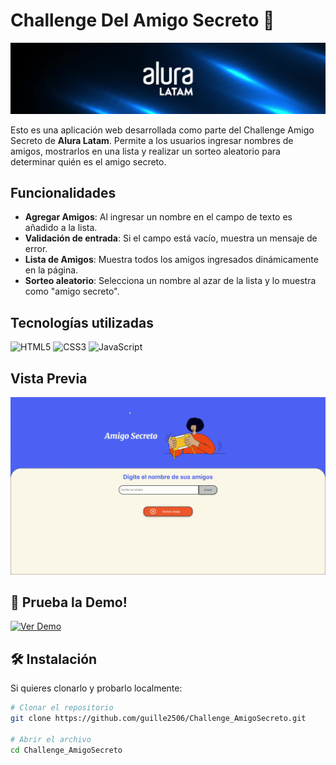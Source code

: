 # Challenge Del Amigo Secreto 🎁

![App Screenshot](assets/AluraLatam.jpeg)

Esto es una aplicación web desarrollada como parte del Challenge Amigo Secreto de **Alura Latam**.
Permite a los usuarios ingresar nombres de amigos, mostrarlos en una lista y realizar un sorteo aleatorio para determinar quién es el amigo secreto.


##  Funcionalidades

- **Agregar Amigos**: Al ingresar un nombre en el campo de texto  es añadido a la lista.
- **Validación de entrada**: Si el campo está vacío, muestra un mensaje de error.
- **Lista de Amigos**: Muestra todos los amigos ingresados dinámicamente en la página.
- **Sorteo aleatorio**: Selecciona un nombre al azar de la lista y lo muestra como "amigo secreto".

##  Tecnologías utilizadas

![HTML5](https://img.shields.io/badge/HTML5-E34F26?style=for-the-badge&logo=html5&logoColor=white)
![CSS3](https://img.shields.io/badge/CSS3-1572B6?style=for-the-badge&logo=css3&logoColor=white)
![JavaScript](https://img.shields.io/badge/JavaScript-F7DF1E?style=for-the-badge&logo=javascript&logoColor=black)

 
##  Vista Previa
![App Screenshot](assets/demostracion.gif)


## 🚀 Prueba la Demo!
[![Ver Demo](https://img.shields.io/badge/🌐%20Ver%20Demo-000?style=for-the-badge)](https://guille2506.github.io/Challenge_AmigoSecreto/)


## 🛠 Instalación 

Si quieres clonarlo y probarlo localmente:

 ```bash
# Clonar el repositorio
git clone https://github.com/guille2506/Challenge_AmigoSecreto.git

# Abrir el archivo
cd Challenge_AmigoSecreto
